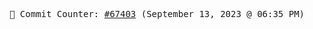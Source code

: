 <p align="center">
    <samp>
        📮 Commit Counter: <a href="https://github.com/Javascript-void0/Javascript-void0/commits/main">#67403</a> (September 13, 2023 @ 06:35 PM)
    </samp>
</p>
